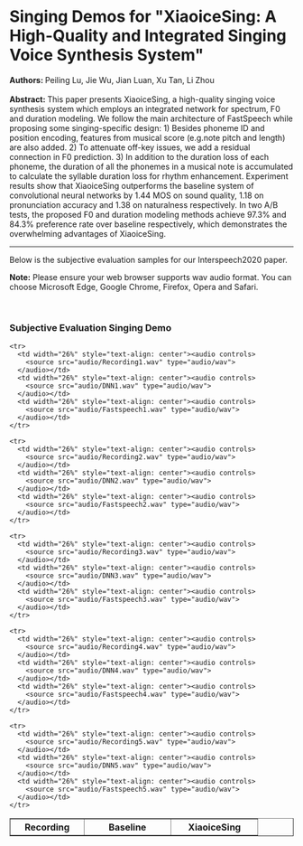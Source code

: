<body style="text-align: left;">
<h1>Singing Demos for "XiaoiceSing: A High-Quality and Integrated Singing Voice Synthesis System"</h1>

<h4 style='display:inline'>Authors: </h4> <p style='display:inline'>Peiling Lu, Jie Wu, Jian Luan, Xu Tan, Li Zhou</p>
<br>
<br>
<h4 style='display:inline'>Abstract: </h4> <p style='display:inline'>This paper presents XiaoiceSing, a high-quality singing voice synthesis system which employs an integrated network for spectrum, F0 and duration modeling. We follow the main architecture of FastSpeech while proposing some singing-specific design: 1) Besides phoneme ID and position encoding, features from musical score (e.g.note pitch and length) are also added. 2) To attenuate off-key issues, we add a residual connection in F0 prediction. 3) In addition to the duration loss of each phoneme, the duration of all the phonemes in a musical note is accumulated to calculate the syllable duration loss for rhythm enhancement. Experiment results show that XiaoiceSing outperforms the baseline system of convolutional neural networks by 1.44 MOS on sound quality, 1.18 on pronunciation accuracy and 1.38 on naturalness respectively. In two A/B tests, the proposed F0 and duration modeling methods achieve 97.3% and 84.3% preference rate over baseline respectively, which demonstrates the overwhelming advantages of XiaoiceSing.</p>


<hr>
<p>Below is the subjective evaluation samples for our Interspeech2020 paper.</p>
<p><strong>Note:</strong> Please ensure your web browser supports wav audio format. You can choose Microsoft Edge, Google Chrome, Firefox, Opera and Safari.</p>
<p>&nbsp;</p>
<h3>Subjective Evaluation Singing Demo</h3>

<table width="81%" border="1">
  <tbody>
    <tr>
      <th width="22%" style="text-align: center" scope="col">Recording</th>
      <th width="26%" style="text-align: center" scope="col">Baseline</th>
      <th width="26%" style="text-align: center" scope="col">XiaoiceSing</th>
    </tr>
	
    <tr>
      <td width="26%" style="text-align: center"><audio controls>
        <source src="audio/Recording1.wav" type="audio/wav">
      </audio></td>
      <td width="26%" style="text-align: center"><audio controls>
        <source src="audio/DNN1.wav" type="audio/wav">
      </audio></td>
      <td width="26%" style="text-align: center"><audio controls>
        <source src="audio/Fastspeech1.wav" type="audio/wav">
      </audio></td>
    </tr>

    <tr>
      <td width="26%" style="text-align: center"><audio controls>
        <source src="audio/Recording2.wav" type="audio/wav">
      </audio></td>
      <td width="26%" style="text-align: center"><audio controls>
        <source src="audio/DNN2.wav" type="audio/wav">
      </audio></td>
      <td width="26%" style="text-align: center"><audio controls>
        <source src="audio/Fastspeech2.wav" type="audio/wav">
      </audio></td>
    </tr>

    <tr>
      <td width="26%" style="text-align: center"><audio controls>
        <source src="audio/Recording3.wav" type="audio/wav">
      </audio></td>
      <td width="26%" style="text-align: center"><audio controls>
        <source src="audio/DNN3.wav" type="audio/wav">
      </audio></td>
      <td width="26%" style="text-align: center"><audio controls>
        <source src="audio/Fastspeech3.wav" type="audio/wav">
      </audio></td>
    </tr>

    <tr>
      <td width="26%" style="text-align: center"><audio controls>
        <source src="audio/Recording4.wav" type="audio/wav">
      </audio></td>
      <td width="26%" style="text-align: center"><audio controls>
        <source src="audio/DNN4.wav" type="audio/wav">
      </audio></td>
      <td width="26%" style="text-align: center"><audio controls>
        <source src="audio/Fastspeech4.wav" type="audio/wav">
      </audio></td>
    </tr>

    <tr>
      <td width="26%" style="text-align: center"><audio controls>
        <source src="audio/Recording5.wav" type="audio/wav">
      </audio></td>
      <td width="26%" style="text-align: center"><audio controls>
        <source src="audio/DNN5.wav" type="audio/wav">
      </audio></td>
      <td width="26%" style="text-align: center"><audio controls>
        <source src="audio/Fastspeech5.wav" type="audio/wav">
      </audio></td>
    </tr>
	
  </tbody>
</table>
